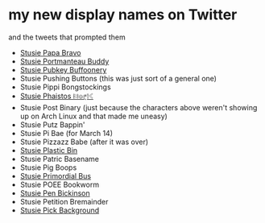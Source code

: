 # my new display names on Twitter

and the tweets that prompted them

- [Stusie Papa Bravo](https://twitter.com/stuartpb/status/1104875949395390464)
- [Stusie Portmanteau Buddy](https://twitter.com/stuartpb/status/1105558077774794752)
- [Stusie Pubkey Buffoonery](https://twitter.com/stuartpb/status/1105579463197130752)
- Stusie Pushing Buttons (this was just sort of a general one)
- Stusie Pippi Bongstockings
- [Stusie Phaistos 𐇝𐇜𐇛𐇨𐇦𐇡](https://twitter.com/stuartpb/status/1106016393403625472)
- Stusie Post Binary (just because the characters above weren't showing up on Arch Linux and that made me uneasy)
- Stusie Putz Bappin'
- Stusie Pi Bae (for March 14)
- Stusie Pizzazz Babe (after it was over)
- [Stusie Plastic Bin](https://twitter.com/stuartpb/status/1107199692847239170)
- Stusie Patric Basename
- Stusie Pig Boops
- [Stusie Primordial Bus](https://twitter.com/kcmetrobus/status/1109356564270321665)
- Stusie POEE Bookworm
- [Stusie Pen Bickinson](https://twitter.com/Tom2Far/status/1110594137861038081)
- Stusie Petition Bremainder
- [Stusie Pick Background](https://twitter.com/stuartpb/status/1111078507231080448)
